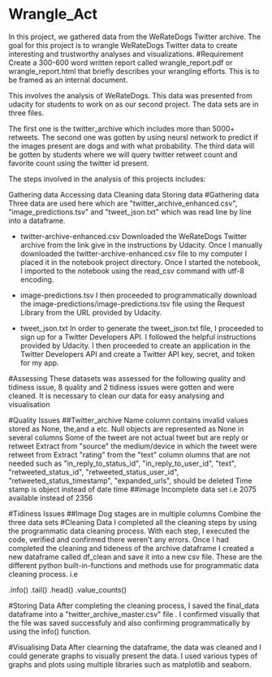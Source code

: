 # Wrangle_Act
In this project, we gathered data from the WeRateDogs Twitter archive. The goal for this project is to wrangle WeRateDogs Twitter data to create interesting and trustworthy analyses and visualizations.
#Requirement
Create a 300-600 word written report called wrangle_report.pdf or wrangle_report.html that briefly describes your wrangling efforts. This is to be framed as an internal document.

This involves the analysis of WeRateDogs. This data was presented from udacity for students to work on as our second project. The data sets are in three files.

The first one is the twitter_archive which includes more than 5000+ retweets. The second one was gotten by using neursl network to predict if the images present are dogs and with what probability. The third data will be gotten by students where we will query twitter retweet count and favorite count using the twitter id present.

The steps involved in the analysis of this projects includes:

Gathering data
Accessing data
Cleaning data
Storing data
#Gathering data
Three data are used here which are "twitter_archive_enhanced.csv", "image_predictions.tsv" and "tweet_json.txt" which was read line by line into a dataframe.

- twitter-archive-enhanced.csv
Downloaded the WeRateDogs Twitter archive from the link give in the instructions by Udacity. Once I manually downloaded the twitter-archive-enhanced.csv file to my computer I placed it in the notebook project directory. Once I started the notebook, I imported to the notebook using the read_csv command with utf-8 encoding.

- image-predictions.tsv
I then proceeded to programmatically download the image-predictions/image-predictions.tsv file using the Request Library from the URL provided by Udacity.

- tweet_json.txt
In order to generate the tweet_json.txt file, I proceeded to sign up for a Twitter Developers API. I followed the helpful instructions provided by Udacity. I then proceeded to create an application in the Twitter Developers API and create a Twitter API key, secret, and token for my app.

#Assessing
These datasets was assessed for the following quality and tidiness issue, 8 quality and 2 tidiness issues were gotten and were cleaned. It is necessary to clean our data for easy analysing and visualisation

#Quality Issues
##Twitter_archive
Name column contains invalid values stored as None, the,and a etc.
Null objects are represented as None in several columns
Some of the tweet are not actual tweet but are reply or retweet
Extract from "source" the medium/device in which the tweet were retweet from
Extract "rating" from the "text" column
olumns that are not needed such as "in_reply_to_status_id", "in_reply_to_user_id", "text", "retweeted_status_id", "retweeted_status_user_id", "retweeted_status_timestamp", "expanded_urls", should be deleted
Time stamp is object instead of date time
##image
Incomplete data set i.e 2075 available instead of 2356

#Tidiness Issues
##Image
Dog stages are in multiple columns
Combine the three data sets
#Cleaning Data
I completed all the cleaning steps by using the programmatic data cleaning process. With each step, I executed the code, verified and confirmed there weren't any errors. Once I had completed the cleaning and tideness of the archive dataframe I created a new dataframe called df_clean and save it into a new csv file. These are the different python built-in-functions and methods use for programmatic data cleaning process. i.e

.info() .tail() .head() .value_counts()

#Storing Data
After completing the cleaning process, I saved the final_data dataframe into a "twitter_archive_master.csv" file . I confirmed visually that the file was saved successfuly and also confirming programmatically by using the info() function.

#Visualising Data
After clearning the dataframe, the data was cleaned and I could generate graphs to visually present the data. I used various types of graphs and plots using multiple libraries such as matplotlib and seaborn.
